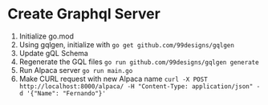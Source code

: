 # Create Graphql Server

1. Initialize go.mod
2. Using gqlgen, initialize with `go get github.com/99designs/gqlgen`
3. Update gQL Schema
4. Regenerate the GQL files `go run github.com/99designs/gqlgen generate`
5. Run Alpaca server `go run main.go`
6. Make CURL request with new Alpaca name `curl -X POST http://localhost:8000/alpaca/ -H "Content-Type: application/json" -d '{"Name": "Fernando"}'`